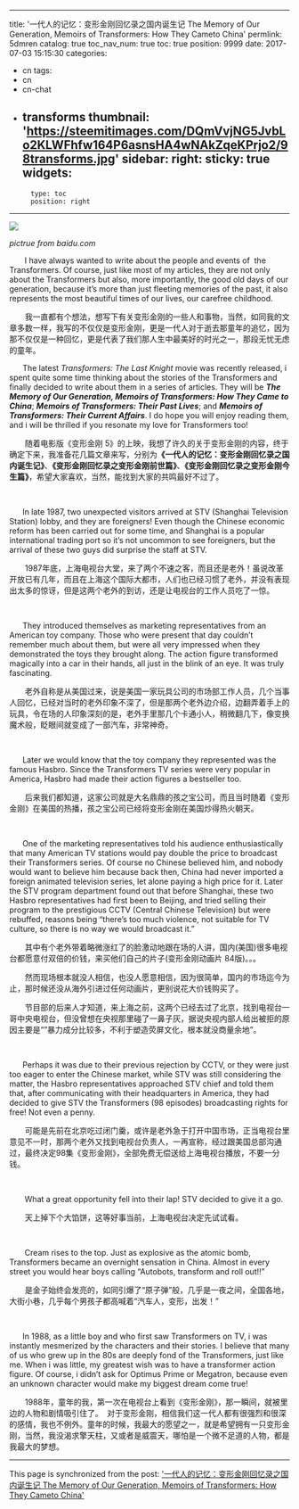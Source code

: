
---
title: '一代人的记忆：变形金刚回忆录之国内诞生记 The Memory of Our Generation, Memoirs of Transformers: How They Cameto China'
permlink: 5dmren
catalog: true
toc_nav_num: true
toc: true
position: 9999
date: 2017-07-03 15:15:30
categories:
- cn
tags:
- cn
- cn-chat
- transforms
thumbnail: 'https://steemitimages.com/DQmVvjNG5JvbLo2KLWFhfw164P6asnsHA4wNAkZqeKPrjo2/98transforms.jpg'
sidebar:
    right:
        sticky: true
widgets:
    -
        type: toc
        position: right
---


<html>
<p><img src="https://steemitimages.com/DQmVvjNG5JvbLo2KLWFhfw164P6asnsHA4wNAkZqeKPrjo2/98transforms.jpg"/></p>
<p><em>pictrue from baidu.com</em></p>
<p>&nbsp;&nbsp;&nbsp;&nbsp;&nbsp;&nbsp;&nbsp;I have always wanted to write about the people and events of &nbsp;the Transformers. Of course, just like most of my articles, they are not only about the Transformers but also, more importantly, the good old days of our generation, because it’s more than just fleeting memories of the past, it also represents the most beautiful times of our lives, our carefree childhood. &nbsp;</p>
<p>　　我一直都有个想法，想写下有关变形金刚的一些人和事物，当然，如同我的文章多数一样，我写的不仅仅是变形金刚，更是一代人对于逝去那童年的追忆，因为那不仅仅是一种回忆，更是代表了我们那人生中最美好的时光之一，那段无忧无虑的童年。</p>
<p>&nbsp;&nbsp;&nbsp;&nbsp;&nbsp;&nbsp;The latest<em> Transformers: The Last Knight </em>movie was recently released, i spent quite some time thinking about the stories of the Transformers and finally decided to write about them in a series of articles. They will be <em><strong>The Memory of Our Generation, Memoirs of Transformers: How They Came to China</strong></em>; <em><strong>Memoirs of Transformers: Their Past Lives</strong></em>; and <em><strong>Memoirs of Transformers: Their Current Affairs</strong></em>. I do hope you will enjoy reading them, and i will be thrilled if you resonate my love for Transformers too!&nbsp;</p>
<p>　　随着电影版《变形金刚 5》的上映，我想了许久的关于变形金刚的内容，终于确定下来，我准备花几篇文章来写，分别为<strong>《一代人的记忆：变形金刚回忆录之国内诞生记》</strong>、<strong>《变形金刚回忆录之变形金刚前世篇》</strong>、<strong>《变形金刚回忆录之变形金刚今生篇》</strong>，希望大家喜欢，当然，能找到大家的共鸣最好不过了。</p>
<p><br></p>
<p>&nbsp;&nbsp;&nbsp;&nbsp;&nbsp;&nbsp;In late 1987, two unexpected visitors arrived at STV (Shanghai Television Station) lobby, and they are foreigners! Even though the Chinese economic reform has been carried out for some time, and Shanghai is a popular international trading port so it’s not uncommon to see foreigners, but the arrival of these two guys did surprise the staff at STV.&nbsp;</p>
<p>　　1987年底，上海电视台大堂，来了两个不速之客，而且还是老外！虽说改革开放已有几年，而且在上海这个国际大都市，人们也已经习惯了老外，并没有表现出太多的惊讶，但是这两个老外的到访，还是让电视台的工作人员吃了一惊。</p>
<p><br></p>
<p>&nbsp;&nbsp;&nbsp;&nbsp;&nbsp;&nbsp;They introduced themselves as marketing representatives from an American toy company. Those who were present that day couldn’t remember much about them, but were all very impressed when they demonstrated the toys they brought along. The action figure transformed magically into a car in their hands, all just in the blink of an eye. It was truly fascinating. &nbsp;&nbsp;</p>
<p>　　老外自称是从美国过来，说是美国一家玩具公司的市场部工作人员，几个当事人回忆，已经对当时的老外印象不深了，但是那两个老外边介绍，边翻弄着手上的玩具，令在场的人印象深刻的是，老外手里那几个卡通小人，稍微翻几下，像变换魔术般，眨眼间就变成了一部汽车，非常神奇。</p>
<p><br></p>
<p>&nbsp;&nbsp;&nbsp;&nbsp;&nbsp;&nbsp;Later we would know that the toy company they represented was the famous Hasbro. Since the Transformers TV series were very popular in America, Hasbro had made their action figures a bestseller too.&nbsp;</p>
<p>　　后来我们都知道，这家公司就是大名鼎鼎的孩之宝公司，而且当时随着《变形金刚》在美国的热播，孩之宝公司已经将变形金刚在美国炒得热火朝天。</p>
<p><br></p>
<p>&nbsp;&nbsp;&nbsp;&nbsp;&nbsp;&nbsp;One of the marketing representatives told his audience enthusiastically that many American TV stations would pay double the price to broadcast their Transformers series. Of course no Chinese believed him, and nobody would want to believe him because back then, China had never imported a foreign animated television series, let alone paying a high price for it. Later the STV program department found out that before Shanghai, these two Hasbro representatives had first been to Beijing, and tried selling their program to the prestigious CCTV (Central Chinese Television) but were rebuffed, reasons being “there’s too much violence, not suitable for TV culture, so there is no way we would broadcast it.”&nbsp;</p>
<p>　　其中有个老外带着略微涨红了的脸激动地跟在场的人讲，国内(美国)很多电视台都愿意付双倍的价钱，来买他们自己的片子(变形金刚动画片 84版)。。。</p>
<p>　　然而现场根本就没人相信，也没人愿意相信，因为很简单，国内的市场迄今为止，那时候还没从海外引进过任何动画片，更别说花大价钱购买了。</p>
<p>　　节目部的后来人才知道，来上海之前，这两个已经去过了北京，找到电视台一哥中央电视台，但没曾想在央视那里碰了一鼻子灰，据说央视内部人给出被拒的原因主要是“”暴力成分比较多，不利于塑造荧屏文化，根本就没商量余地”。</p>
<p><br></p>
<p>&nbsp;&nbsp;&nbsp;&nbsp;&nbsp;&nbsp;Perhaps it was due to their previous rejection by CCTV, or they were just too eager to enter the Chinese market, while STV was still considering the matter, the Hasbro representatives approached STV chief and told them that, after communicating with their headquarters in America, they had decided to give STV the Transformers (98 episodes) broadcasting rights for free! Not even a penny. &nbsp;&nbsp;</p>
<p>　　可能是先前在北京吃过闭门羹，或许是老外急于打开中国市场，正当电视台里意见不一时，那两个老外又找到电视台负责人，一再宣称，经过跟美国总部沟通过，最终决定98集《变形金刚》，全部免费无偿送给上海电视台播放，不要一分钱。</p>
<p><br></p>
<p>&nbsp;&nbsp;&nbsp;&nbsp;&nbsp;&nbsp;&nbsp;What a great opportunity fell into their lap! STV decided to give it a go. &nbsp;</p>
<p>　　天上掉下个大馅饼，这等好事当前，上海电视台决定先试试看。</p>
<p><br></p>
<p>&nbsp;&nbsp;&nbsp;&nbsp;&nbsp;&nbsp;&nbsp;Cream rises to the top. Just as explosive as the atomic bomb, Transformers became an overnight sensation in China. Almost in every street you would hear boys calling “Autobots, transform and roll out!!” &nbsp;</p>
<p>　　是金子始终会发亮的，如同引爆了“原子弹”般，几乎是一夜之间，全国各地，大街小巷，几乎每个男孩子都高喊着“汽车人，变形，出发！”</p>
<p><br></p>
<p>&nbsp;&nbsp;&nbsp;&nbsp;&nbsp;&nbsp;In 1988, as a little boy and who first saw Transformers on TV, i was instantly mesmerized by the characters and their stories. I believe that many of us who grew up in the 80s are deeply fond of the Transformers, just like me. When i was little, my greatest wish was to have a transformer action figure. Of course, i didn’t ask for Optimus Prime or Megatron, because even an unknown character would make my biggest dream come true!&nbsp;</p>
<p>　　1988年，童年的我，第一次在电视台上看到《变形金刚》，那一瞬间，就被里边的人物和剧情吸引住了。 &nbsp;对于变形金刚，相信我们这一代人都有很强烈和很深的感情，我也不例外。童年的时候，我最大的愿望之一，就是希望拥有一只变形金刚，当然，我没渴求擎天柱，又或者是威震天，哪怕是一个微不足道的人物，都是我最大的梦想。</p>
</html>

- - -

This page is synchronized from the post: ['一代人的记忆：变形金刚回忆录之国内诞生记 The Memory of Our Generation, Memoirs of Transformers: How They Cameto China'](https://steemit.com/@rivalhw/5dmren)
